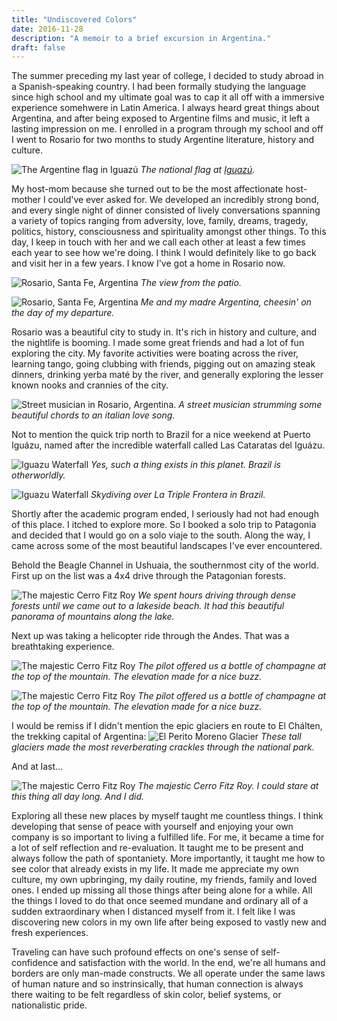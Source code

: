 ```yaml
---
title: "Undiscovered Colors"
date: 2016-11-28
description: "A memoir to a brief excursion in Argentina."
draft: false
---
```


The summer preceding my last year of college, I decided to study abroad in a Spanish-speaking country. I had been formally studying the language since high school and my ultimate goal was to cap it all off with a immersive experience somehwere in Latin America. I always heard great things about Argentina, and after being exposed to Argentine films and music, it left a lasting impression on me. I enrolled in a program through my school and off I went to Rosario for two months to study Argentine literature, history and culture.

![The Argentine flag in Iguazú](./bandera.jpg)
_The national flag at [Iguazú](http://whc.unesco.org/en/list/303)._

My host-mom because she turned out to be the most affectionate host-mother I could've ever asked for. We developed an incredibly strong bond, and every single night of dinner consisted of lively conversations spanning a variety of topics ranging from adversity, love, family, dreams, tragedy, politics, history, consciousness and spirituality amongst other things. To this day, I keep in touch with her and we call each other at least a few times each year to see how we're doing. I think I would definitely like to go back and visit her in a few years. I know I've got a home in Rosario now.

![Rosario, Santa Fe, Argentina](./patio.jpg)
_The view from the patio._

![Rosario, Santa Fe, Argentina](./madreyyo.jpg)
_Me and my madre Argentina, cheesin' on the day of my departure._

Rosario was a beautiful city to study in. It's rich in history and culture, and the nightlife is booming. I made some great friends and had a lot of fun exploring the city. My favorite activities were boating across the river, learning tango, going clubbing with friends, pigging out on amazing steak dinners, drinking yerba maté by the river, and generally exploring the lesser known nooks and crannies of the city.

![Street musician in Rosario, Argentina.](./guitarra.jpg)
_A street musician strumming some beautiful chords to an italian love song._

Not to mention the quick trip north to Brazil for a nice weekend at Puerto Iguázu, named after the incredible waterfall called Las Cataratas del Iguázu.

![Iguazu Waterfall](./iguazu.jpg)
_Yes, such a thing exists in this planet. Brazil is otherworldly._

![Iguazu Waterfall](./skydive.jpg)
_Skydiving over La Triple Frontera in Brazil._

Shortly after the academic program ended, I seriously had not had enough of this place. I itched to explore more. So I booked a solo trip to Patagonia and decided that I would go on a solo viaje to the south. Along the way, I came across some of the most beautiful landscapes I've ever encountered.

Behold the Beagle Channel in Ushuaia, the southernmost city of the world. First up on the list was a 4x4 drive through the Patagonian forests.

![The majestic Cerro Fitz Roy](./patagonia-beach.jpg)
_We spent hours driving through dense forests until we came out to a lakeside beach. It had this beautiful panorama of mountains along the lake._

Next up was taking a helicopter ride through the Andes. That was a breathtaking experience.

![The majestic Cerro Fitz Roy](./ushuaia.jpg)
_The pilot offered us a bottle of champagne at the top of the mountain. The elevation made for a nice buzz._

![The majestic Cerro Fitz Roy](./champagne.jpg)
_The pilot offered us a bottle of champagne at the top of the mountain. The elevation made for a nice buzz._

I would be remiss if I didn't mention the epic glaciers en route to El Chálten, the trekking capital of Argentina:
![El Perito Moreno Glacier](./calafate.jpg)
_These tall glaciers made the most reverberating crackles through the national park._

And at last...

![The majestic Cerro Fitz Roy](./fitz.jpg)
_The majestic Cerro Fitz Roy. I could stare at this thing all day long. And I did._

Exploring all these new places by myself taught me countless things. I think developing that sense of peace with yourself and enjoying your own company is so important to living a fulfilled life. For me, it became a time for a lot of self reflection and re-evaluation. It taught me to be present and always follow the path of spontaniety. More importantly, it taught me how to see color that already exists in my life. It made me appreciate my own culture, my own upbringing, my daily routine, my friends, family and loved ones. I ended up missing all those things after being alone for a while. All the things I loved to do that once seemed mundane and ordinary all of a sudden extraordinary when I distanced myself from it. I felt like I was discovering new colors in my own life after being exposed to vastly new and fresh experiences.

Traveling can have such profound effects on one's sense of self-confidence and satisfaction with the world. In the end, we're all humans and borders are only man-made constructs. We all operate under the same laws of human nature and so instrinsically, that human connection is always there waiting to be felt regardless of skin color, belief systems, or nationalistic pride.
